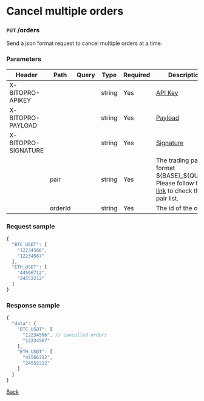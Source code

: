 # Cancel multiple orders

### `PUT` /orders

Send a json format request to cancel multiple orders at a time.

### Parameters

| Header              | Path    | Query | Type   | Required | Description                                                                                                                 | Default | Range | Example    |
| ------------------- | ------- | ----- | ------ | -------- | --------------------------------------------------------------------------------------------------------------------------- | ------- | ----- | ---------- |
| X-BITOPRO-APIKEY    |         |       | string | Yes      | [API Key](../../authentication.md#api-key)                                                                                     |         |       |            |
| X-BITOPRO-PAYLOAD   |         |       | string | Yes      | [Payload](../../authentication.md#payload)                                                                                     |         |       |            |
| X-BITOPRO-SIGNATURE |         |       | string | Yes      | [Signature](../../authentication.md#signature)                                                                                 |         |       |            |
|                     | pair    |       | string | Yes      | The trading pair in format ${BASE}_${QUOTE}, Please follow the [link](https://www.bitopro.com/fees) to check the pair list. |         |       | bito_eth   |
|                     | orderId |       | string | Yes      | The id of the order.                                                                                                        |         |       | 2959906694 |

### Request sample

```js
{
  "BTC_USDT": [
    "12234566",
    "12234567"
  ],
  "ETH_USDT": [
    "44566712",
    "24552212"
  ]
}
```

### Response sample

```js
{
  "data": {
    "BTC_USDT": [
      "12234566", // cancelled orders
      "12234567"
    ],
    "ETH_USDT": [
      "44566712",
      "24552212"
    ]
  }
}
```

[Back](../rest.md)